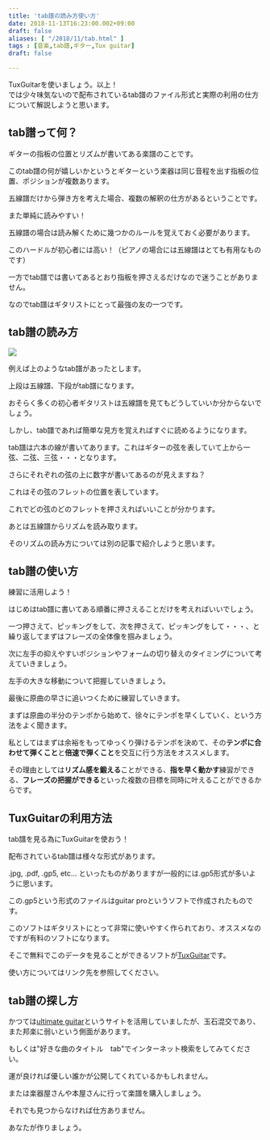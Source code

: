 ```yaml
---
title: 'tab譜の読み方使い方'
date: 2018-11-13T16:23:00.002+09:00
draft: false
aliases: [ "/2018/11/tab.html" ]
tags : [音楽,tab譜,ギター,Tux guitar]
draft: false

---
```


TuxGuitarを使いましょう。以上！  
では少々味気ないので配布されているtab譜のファイル形式と実際の利用の仕方について解説しようと思います。  

## tab譜って何？
ギターの指板の位置とリズムが書いてある楽譜のことです。

このtab譜の何が嬉しいかというとギターという楽器は同じ音程を出す指板の位置、ポジションが複数あります。

五線譜だけから弾き方を考えた場合、複数の解釈の仕方があるということです。

また単純に読みやすい！

五線譜の場合は読み解くために幾つかのルールを覚えておく必要があります。

このハードルが初心者には高い！（ピアノの場合には五線譜はとても有用なものです）

一方でtab譜では書いてあるとおり指板を押さえるだけなので迷うことがありません。

なのでtab譜はギタリストにとって最強の友の一つです。

## tab譜の読み方
[![](https://1.bp.blogspot.com/-FeGVsMx4CRA/W-oo3vyicjI/AAAAAAAAWP4/1Tt6u0XygqsNK1v1criCD5ka9Ssj-Cd6wCK4BGAYYCw/s320/tab.PNG)](http://1.bp.blogspot.com/-FeGVsMx4CRA/W-oo3vyicjI/AAAAAAAAWP4/1Tt6u0XygqsNK1v1criCD5ka9Ssj-Cd6wCK4BGAYYCw/s1600/tab.PNG)

例えば上のようなtab譜があったとします。

上段は五線譜、下段がtab譜になります。

おそらく多くの初心者ギタリストは五線譜を見てもどうしていいか分からないでしょう。

しかし、tab譜であれば簡単な見方を覚えればすぐに読めるようになります。

tab譜は六本の線が書いてあります。これはギターの弦を表していて上から一弦、二弦、三弦・・・となります。

さらにそれぞれの弦の上に数字が書いてあるのが見えますね？

これはその弦のフレットの位置を表しています。

これでどの弦のどのフレットを押さえればいいことが分かります。

あとは五線譜からリズムを読み取ります。

そのリズムの読み方については別の記事で紹介しようと思います。

## tab譜の使い方
練習に活用しよう！

はじめはtab譜に書いてある順番に押さえることだけを考えればいいでしょう。

一つ押さえて、ピッキングをして、次を押さえて、ピッキングをして・・・、と繰り返してまずはフレーズの全体像を掴みましょう。

次に左手の抑えやすいポジションやフォームの切り替えのタイミングについて考えていきましょう。

左手の大きな移動について把握していきましょう。

最後に原曲の早さに追いつくために練習していきます。

まずは原曲の半分のテンポから始めて、徐々にテンポを早くしていく、という方法をよく聞きます。

私としてはまずは余裕をもってゆっくり弾けるテンポを決めて、その**テンポに合わせて弾くこと**と**倍速で弾くこと**を交互に行う方法をオススメします。

その理由としては**リズム感を鍛える**ことができる、**指を早く動かす**練習ができる、**フレーズの把握ができる**といった複数の目標を同時に叶えることができるからです。

## TuxGuitarの利用方法
tab譜を見る為にTuxGuitarを使おう！

配布されているtab譜は様々な形式があります。

.jpg, .pdf, .gp5, etc... といったものがありますが一般的には.gp5形式が多いように思います。

この.gp5という形式のファイルはguitar proというソフトで作成されたものです。

このソフトはギタリストにとって非常に使いやすく作られており、オススメなのですが有料のソフトになります。

そこで無料でこのデータを見ることができるソフトが[TuxGuitar](https://www.gigafree.net/media/midi/tuxguitar.html)です。

使い方についてはリンク先を参照してください。

## tab譜の探し方
かつては[ultimate guitar](https://www.ultimate-guitar.com/)というサイトを活用していましたが、玉石混交であり、また邦楽に弱いという側面があります。

もしくは"好きな曲のタイトル　tab"でインターネット検索をしてみてください。

運が良ければ優しい誰かが公開してくれているかもしれません。

または楽器屋さんや本屋さんに行って楽譜を購入しましょう。

それでも見つからなければ仕方ありません。

あなたが作りましょう。